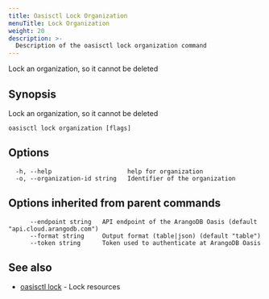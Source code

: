 ```yaml
---
title: Oasisctl Lock Organization
menuTitle: Lock Organization
weight: 20
description: >-
  Description of the oasisctl lock organization command
---
```

Lock an organization, so it cannot be deleted

## Synopsis

Lock an organization, so it cannot be deleted

```
oasisctl lock organization [flags]
```

## Options

```
  -h, --help                     help for organization
  -o, --organization-id string   Identifier of the organization
```

## Options inherited from parent commands

```
      --endpoint string   API endpoint of the ArangoDB Oasis (default "api.cloud.arangodb.com")
      --format string     Output format (table|json) (default "table")
      --token string      Token used to authenticate at ArangoDB Oasis
```

## See also

* [oasisctl lock](_index.md)	 - Lock resources

